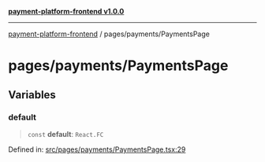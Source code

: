 [**payment-platform-frontend v1.0.0**](../../README.md)

***

[payment-platform-frontend](../../README.md) / pages/payments/PaymentsPage

# pages/payments/PaymentsPage

## Variables

### default

> `const` **default**: `React.FC`

Defined in: [src/pages/payments/PaymentsPage.tsx:29](https://github.com/lsendel/sass/blob/main/frontend/src/pages/payments/PaymentsPage.tsx#L29)

